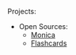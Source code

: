 Projects:
- Open Sources:
	- [Monica](Projects/Open%20Sources/Monica.md)
	- [Flashcards](Projects/Open%20Sources/Flashcards.md)